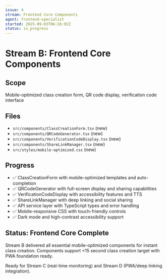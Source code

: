 ```yaml
---
issue: 4
stream: Frontend Core Components
agent: frontend-specialist
started: 2025-09-03T06:26:02Z
status: in_progress
---
```


# Stream B: Frontend Core Components

## Scope
Mobile-optimized class creation form, QR code display, verification code interface

## Files
- `src/components/ClassCreationForm.tsx` (new)
- `src/components/QRCodeGenerator.tsx` (new)
- `src/components/VerificationCodeDisplay.tsx` (new)
- `src/components/ShareLinkManager.tsx` (new)
- `src/styles/mobile-optimized.css` (new)

## Progress
- ✅ ClassCreationForm with mobile-optimized templates and auto-completion
- ✅ QRCodeGenerator with full-screen display and sharing capabilities  
- ✅ VerificationCodeDisplay with accessibility features and TTS
- ✅ ShareLinkManager with deep linking and social sharing
- ✅ API service layer with TypeScript types and error handling
- ✅ Mobile-responsive CSS with touch-friendly controls
- ✅ Dark mode and high-contrast accessibility support

## Status: Frontend Core Complete
Stream B delivered all essential mobile-optimized components for instant class creation. 
Components support <15 second class creation target with PWA foundation ready.

Ready for Stream C (real-time monitoring) and Stream D (PWA/deep linking integration).